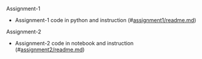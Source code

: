 Assignment-1


- Assignment-1 code in python and instruction (#[assignment1/readme.md](https://github.com/Hemangichhaya/Userready_assignments/tree/main/assignment1))

  
Assignment-2


- Assignment-2 code in notebook and instruction (#[assignment2/readme.md](https://github.com/Hemangichhaya/Userready_assignments/tree/main/assignment2))
